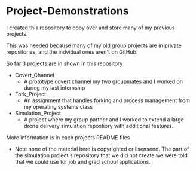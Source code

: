 # Project-Demonstrations

I created this repository to copy over and store many of my previous projects. 

This was needed because many of my old group projects are in private repositories, and the indvidual ones aren't on GitHub. 

So far 3 projects are in shown in this repository 
- Covert_Channel 
    - A prototype covert channel my two groupmates and I worked on during my last internship
- Fork_Project 
    - An assignment that handles forking and process management from my operating systems class
- Simulation_Project 
    - A project where my group partner and I worked to extend a large drone delivery simulation repostiory with additional features. 

More information is in each projects README files

- Note none of the material here is copyrighted or lisensend. The part of the simulation project's repository that we did not create we were told that we could use for job and grad school applications. 
